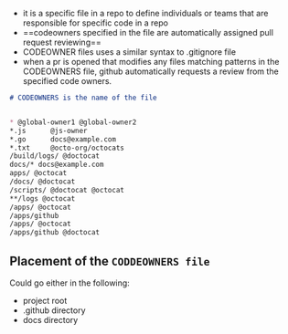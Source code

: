 
- it is a specific file in a repo to define individuals or teams that are responsible for specific code in a repo
- ==codeowners specified in the file are automatically assigned pull request reviewing==
- CODEOWNER files uses a similar syntax to .gitignore file
- when a pr is opened that modifies any files matching patterns in the CODEOWNERS file, github automatically requests a review from the specified code owners.

```md
# CODEOWNERS is the name of the file


* @global-owner1 @global-owner2
*.js      @js-owner
*.go      docs@example.com
*.txt     @octo-org/octocats
/build/logs/ @doctocat
docs/* docs@example.com
apps/ @octocat
/docs/ @doctocat
/scripts/ @doctocat @octocat
**/logs @octocat
/apps/ @octocat
/apps/github
/apps/ @octocat
/apps/github @doctocat
```

## Placement of the `CODDEOWNERS file`
Could go either in the following:
- project root
- .github directory
- docs directory
